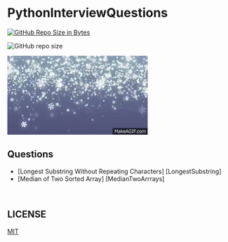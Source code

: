 # PythonInterviewQuestions
[![GitHub Repo Size in Bytes](https://img.shields.io/github/languages/code-size/cjl4945/PythonInterviewQuestions)](https://github.com/cjl4945/PythonInterviewQuestions)

![GitHub repo size](https://img.shields.io/github/repo-size/cjl4945/PythonInterviewQuestions)




<img src="./7Zef.gif">

<br>


## Questions

* [Longest Substring Without Repeating Characters] [LongestSubstring] 
* [Median of Two Sorted Array] [MedianTwoArrrays] 



<br>

## LICENSE

[MIT]('./LICENSE.md')
